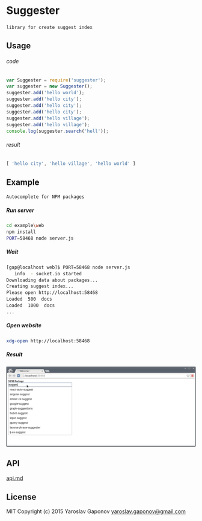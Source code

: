 # Suggester

    library for create suggest index

## Usage

###### code

```js
var Suggester = require('suggester');
var suggester = new Suggester();
suggester.add('hello world');
suggester.add('hello city');
suggester.add('hello city');
suggester.add('hello city');
suggester.add('hello village');
suggester.add('hello village');
console.log(suggester.search('hell'));
```

###### result
```js
[ 'hello city', 'hello village', 'hello world' ]
```

## Example
    Autocomplete for NPM packages

##### Run server
```sh
cd example\web
npm install
PORT=58468 node server.js 
```

##### Wait
```sh
[gap@localhost web]$ PORT=58468 node server.js 
   info  - socket.io started
Downloading data about packages...
Creating suggest index...
Please open http://localhost:58468
Loaded  500  docs
Loaded  1000  docs
...
```
##### Open website
```sh
xdg-open http://localhost:58468
```
##### Result
![alt text](https://github.com/YaroslavGaponov/suggester/raw/master/example.png "Example")

## API
[api.md](api.md)

## License
MIT Copyright (c) 2015 Yaroslav Gaponov <yaroslav.gaponov@gmail.com>